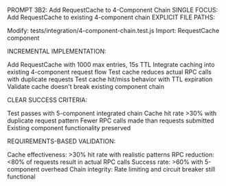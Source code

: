 PROMPT 3B2: Add RequestCache to 4-Component Chain
SINGLE FOCUS: Add RequestCache to existing 4-component chain
EXPLICIT FILE PATHS:

Modify: tests/integration/4-component-chain.test.js
Import: RequestCache component

INCREMENTAL IMPLEMENTATION:

Add RequestCache with 1000 max entries, 15s TTL
Integrate caching into existing 4-component request flow
Test cache reduces actual RPC calls with duplicate requests
Test cache hit/miss behavior with TTL expiration
Validate cache doesn't break existing component chain

CLEAR SUCCESS CRITERIA:

Test passes with 5-component integrated chain
Cache hit rate >30% with duplicate request pattern
Fewer RPC calls made than requests submitted
Existing component functionality preserved

REQUIREMENTS-BASED VALIDATION:

Cache effectiveness: >30% hit rate with realistic patterns
RPC reduction: <80% of requests result in actual RPC calls
Success rate: >60% with 5-component overhead
Chain integrity: Rate limiting and circuit breaker still functional